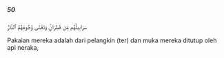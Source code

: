 ##### 50

<span class="ayah">سَرَابِيلُهُم مِّن قَطِرَانٍۢ وَتَغْشَىٰ وُجُوهَهُمُ ٱلنَّارُ</span>

<span class="ayah_translation">Pakaian mereka adalah dari pelangkin (ter) dan muka mereka ditutup oleh api neraka,</span>
